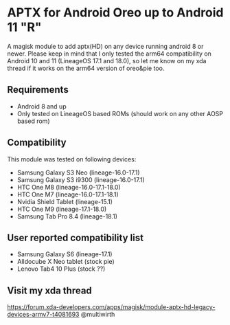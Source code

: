 # APTX for Android Oreo up to Android 11 "R"

A magisk module to add aptx(HD) on any device running android 8 or newer. Please keep in mind that I only tested the arm64 compatibility on Android 10 and 11 (LineageOS 17.1 and 18.0), so let me know on my xda thread if it works on the arm64 version of oreo&pie too.

## Requirements
- Android 8 and up
- Only tested on LineageOS based ROMs (should work on any other AOSP based rom)

## Compatibility
This module was tested on following devices:
- Samsung Galaxy S3 Neo (lineage-16.0-17.1)
- Samsung Galaxy S3 i9300 (lineage-16.0-17.1)
- HTC One M8  (lineage-16.0-17.1-18.0)
- HTC One M7  (lineage-16.0-17.1-18.1)
- Nvidia Shield Tablet  (lineage-15.1)
- HTC One M9  (lineage-17.1-18.0)
- Samsung Tab Pro 8.4 (lineage-18.1)

## User reported compatibility list
- Samsung Galaxy S6 (lineage-17.1)
- Alldocube X Neo tablet (stock pie)
- Lenovo Tab4 10 Plus (stock ??)

## Visit my xda thread
https://forum.xda-developers.com/apps/magisk/module-aptx-hd-legacy-devices-armv7-t4081693
@multiwirth
